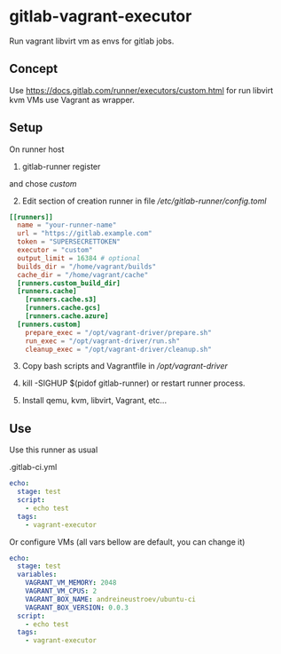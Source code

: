 # gitlab-vagrant-executor
Run vagrant libvirt vm as envs for gitlab jobs.

## Concept

Use https://docs.gitlab.com/runner/executors/custom.html for run libvirt kvm VMs use Vagrant as wrapper.

## Setup
On runner host

1. gitlab-runner register

and chose *custom*

2. Edit section of creation runner in file */etc/gitlab-runner/config.toml*

```toml
[[runners]]
  name = "your-runner-name"
  url = "https://gitlab.example.com"
  token = "SUPERSECRETTOKEN"
  executor = "custom"
  output_limit = 16384 # optional
  builds_dir = "/home/vagrant/builds"
  cache_dir = "/home/vagrant/cache"
  [runners.custom_build_dir]
  [runners.cache]
    [runners.cache.s3]
    [runners.cache.gcs]
    [runners.cache.azure]
  [runners.custom]
    prepare_exec = "/opt/vagrant-driver/prepare.sh"
    run_exec = "/opt/vagrant-driver/run.sh"
    cleanup_exec = "/opt/vagrant-driver/cleanup.sh"
```

3. Copy bash scripts and Vagrantfile in */opt/vagrant-driver*

4. kill -SIGHUP $(pidof gitlab-runner) or restart runner process.

5. Install qemu, kvm, libvirt, Vagrant, etc...

## Use

Use this runner as usual

.gitlab-ci.yml

```yaml
echo:
  stage: test
  script:
    - echo test
  tags:
    - vagrant-executor
```
Or configure VMs (all vars bellow are default, you can change it)

```yaml
echo:
  stage: test
  variables:
  	VAGRANT_VM_MEMORY: 2048
  	VAGRANT_VM_CPUS: 2
  	VAGRANT_BOX_NAME: andreineustroev/ubuntu-ci
  	VAGRANT_BOX_VERSION: 0.0.3
  script:
    - echo test
  tags:
    - vagrant-executor
```
